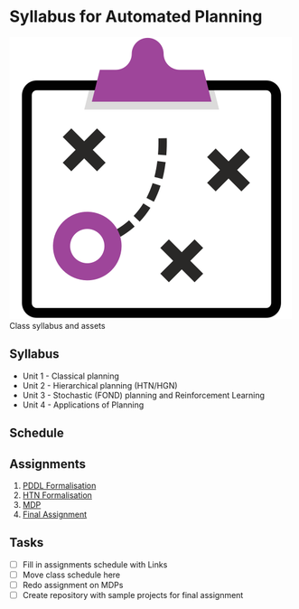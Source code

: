 # Syllabus for Automated Planning
![Course Logo](/assets/strategy.svg "Let's plan!")
Class syllabus and assets

## Syllabus

- Unit 1 - Classical planning
- Unit 2 - Hierarchical planning (HTN/HGN)
- Unit 3 - Stochastic (FOND) planning and Reinforcement Learning
- Unit 4 - Applications of Planning

## Schedule


## Assignments 

1. [PDDL Formalisation](https://github.com/pucrs-automated-planning/pddl-formalization)
2. [HTN Formalisation](https://github.com/pucrs-automated-planning/htn-formalization)
3. [MDP](#)
4. [Final Assignment](#)

## Tasks
- [ ] Fill in assignments schedule with Links
- [ ] Move class schedule here
- [ ] Redo assignment on MDPs
- [ ] Create repository with sample projects for final assignment
